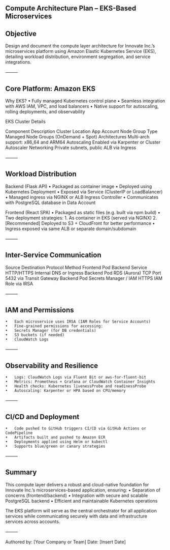 ## Compute Architecture Plan – EKS-Based Microservices
## Objective

Design and document the compute layer architecture for Innovate Inc.’s microservices platform using Amazon Elastic Kubernetes Service (EKS), detailing workload distribution, environment segregation, and service integrations.

⸻

## Core Platform: Amazon EKS

Why EKS?
	•	Fully managed Kubernetes control plane
	•	Seamless integration with AWS IAM, VPC, and load balancers
	•	Native support for autoscaling, rolling deployments, and observability

EKS Cluster Details

Component	Description
Cluster Location	App Account
Node Group Type	Managed Node Groups (OnDemand + Spot)
Architectures	Multi-arch support: x86_64 and ARM64
Autoscaling	Enabled via Karpenter or Cluster Autoscaler
Networking	Private subnets, public ALB via Ingress


⸻

## Workload Distribution

Backend (Flask API)
	•	Packaged as container image
	•	Deployed using Kubernetes Deployment
	•	Exposed via Service (ClusterIP or LoadBalancer)
	•	Managed ingress via NGINX or ALB Ingress Controller
	•	Communicates with PostgreSQL database in Data Account

Frontend (React SPA)
	•	Packaged as static files (e.g. built via npm build)
	•	Two deployment strategies:
	1.	As container in EKS (served via NGINX)
	2.	[Recommended] Deployed to S3 + CloudFront for better performance
	•	Ingress exposed via same ALB or separate domain/subdomain

⸻

## Inter-Service Communication

Source	Destination	Protocol	Method
Frontend Pod	Backend Service	HTTP/HTTPS	Internal DNS or Ingress
Backend Pod	RDS (Aurora)	TCP	Port 5432 via Transit Gateway
Backend Pod	Secrets Manager / IAM	HTTPS	IAM Role via IRSA


⸻

## IAM and Permissions
	•	Each microservice uses IRSA (IAM Roles for Service Accounts)
	•	Fine-grained permissions for accessing:
	•	Secrets Manager (for DB credentials)
	•	S3 buckets (if needed)
	•	CloudWatch Logs

⸻

## Observability and Resilience
	•	Logs: CloudWatch Logs via Fluent Bit or aws-for-fluent-bit
	•	Metrics: Prometheus + Grafana or CloudWatch Container Insights
	•	Health checks: Kubernetes livenessProbe and readinessProbe
	•	Autoscaling: Karpenter or HPA based on CPU/memory

⸻

## CI/CD and Deployment
	•	Code pushed to GitHub triggers CI/CD via GitHub Actions or CodePipeline
	•	Artifacts built and pushed to Amazon ECR
	•	Deployments applied using Helm or kubectl
	•	Supports blue/green or canary strategies

⸻

## Summary

This compute layer delivers a robust and cloud-native foundation for Innovate Inc.’s microservices-based application, ensuring:
	•	Separation of concerns (frontend/backend)
	•	Integration with secure and scalable PostgreSQL backend
	•	Efficient and maintainable Kubernetes operations

The EKS platform will serve as the central orchestrator for all application services while communicating securely with data and infrastructure services across accounts.

⸻

Authored by: [Your Company or Team]
Date: [Insert Date]
